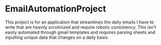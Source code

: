 # EmailAutomationProject
This project is for an application that streamlines the daily emails I have to write that are heavily scrutinized and require robotic consistency. This isn't easily automated through gmail templates and requires parsing sheets and inputting unique data that changes on a daily basis.
